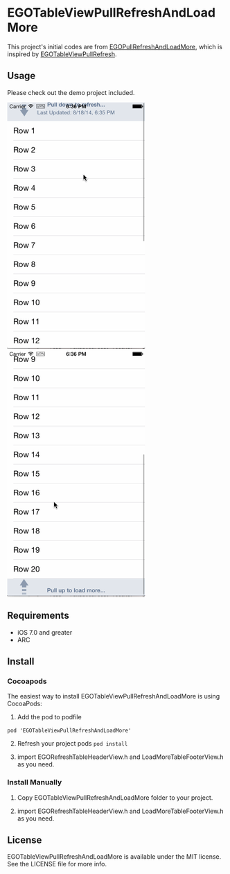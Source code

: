 EGOTableViewPullRefreshAndLoadMore
==================================
This project's initial codes are from [EGOPullRefreshAndLoadMore](https://github.com/oyangjian/EGOPullRefreshAndLoadMore), which is inspired by [EGOTableViewPullRefresh](https://github.com/enormego/EGOTableViewPullRefresh). 

## Usage
Please check out the demo project included.

![image](https://github.com/JackShi/EGOTableViewPullRefreshAndLoadMore/blob/master/PullRefresh.gif)
![image](https://github.com/JackShi/EGOTableViewPullRefreshAndLoadMore/blob/master/LoadMore.gif)

## Requirements
- iOS 7.0 and greater
- ARC

## Install
### Cocoapods
The easiest way to install EGOTableViewPullRefreshAndLoadMore is using CocoaPods:

1) Add the pod to podfile 
```
pod 'EGOTableViewPullRefreshAndLoadMore'
```
2) Refresh your project pods ```pod install```

3) import EGORefreshTableHeaderView.h and LoadMoreTableFooterView.h as you need.

### Install Manually
1) Copy EGOTableViewPullRefreshAndLoadMore folder to your project.

2) import EGORefreshTableHeaderView.h and LoadMoreTableFooterView.h as you need.

## License

EGOTableViewPullRefreshAndLoadMore is available under the MIT license. See the LICENSE file for more info.

